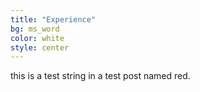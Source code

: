 ```yaml
---
title: "Experience"
bg: ms_word
color: white
style: center
---
```


this is a test string in a test post named red.
